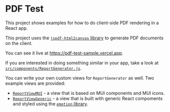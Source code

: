 # PDF Test

This project shows examples for how to do client-side PDF rendering in
a React app.

This project uses the 
[`jspdf-html2canvas` library](https://www.npmjs.com/package/jspdf-html2canvas)
to generate PDF documents on the client.

You can see it live at https://pdf-test-sample.vercel.app.

If you are interested in doing something similar in your app, take a look at
[`src/components/ReportGenerator.js`](src/components/ReportGenerator.js).

You can write your own custom views for `ReportGenerator` as well. Two example
views are provided:

- [`ReportViewMUI`](src/components/ReportViewMUI.js) - a view that is based on
  MUI components and MUI icons.
- [`ReportViewGeneric`](src/components/ReportViewGeneric.js) - a view that is 
  built with generic React compoments and styled using the
  [`emotion` library](https://emotion.sh).

